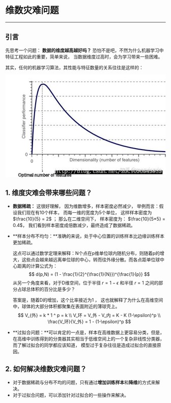 # 维数灾难问题

---

## 引言

先思考一个问题： **数据的维度越高越好吗？** 恐怕不是吧，不然为什么机器学习中特征工程如此的重要，简单来说， 当数据维度过高时，会为学习带来一些困难。 

其实，任何的机器学习算法，其性能与特征数量的关系往往是这样的：

![1](..\img\深度学习\1.jpg)

## 1. 维度灾难会带来哪些问题？

- **数据稀疏：**  这很好理解， 因为维数增多，样本密度必然减少， 举例而言：假设我们现在有10个样本， 而每一维的宽度为5个单位， 这样样本密度为 $\frac{10}{5} = 2$ ； 那么在二维空间下， 样本密度为： $\frac{10}{5*5} = 0.4$， 我们看到样本密度成倍数减少，最终造成了数据稀疏。

- **样本分布不均匀：**准确的来说，处于中心位置的训练样本比边缘训练样本更加稀疏。

  这点可以通过数学定理来解释：N个点在p维单位球内随机分布，则随着p的增大，这些点会越来越远离单位球的中心，转而往外缘分散。而各点距单位球中心距离的计算公式为：
  $$
  d(p,N) = (1 - \frac{1}{2}^{\frac{1}{N}})^{\frac{1}{p}}
  $$
  从另一个角度来看，对于D维空间，位于半径 $r = 1- \epsilon$ 和半径 $r = 1$ 之间的部分占球总体积的百分比是多少？

  答案是，随着D的增加，这个比率接近为1 ， 这也就解释了为什么在高维空间中，球体的大部分体积都聚集在表面附近的薄球壳上。
  $$
  V_{外} = k * 1 ^ p = k \\
  V_环  = V_外 - V_内 = K - K (1-\epsilon)^p  \\
  \frac{V_环}{V_外} = 1 - (1-\epsilon)^p
  $$

- **过拟合问题：**可以肯定的一点是，样本在高维数据上更容易分类，但是，在高维中训练得到的分类器其实相当于低维空间上的一个复杂非线性分类器，而了解过拟合的同学都应该知道， 模型过于复杂往往是造成过拟合的直接原因。

## 2. 如何解决维数灾难问题？

- 对于数据稀疏与分布不均的问题，只有通过**增加训练样本**和**降维**的方式来解决。
- 对于过拟合问题，可以添加针对过拟合的一些操作来解决。

